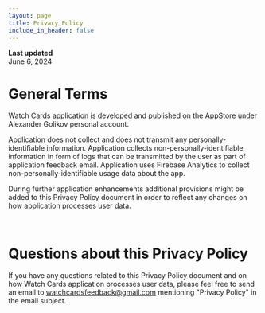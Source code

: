 ```yaml
---
layout: page
title: Privacy Policy
include_in_header: false
---
```


**Last updated**  
June 6, 2024

# General Terms
Watch Cards application is developed and published on the AppStore under Alexander Golikov personal account.

Application does not collect and does not transmit any personally-identifiable information. Application collects non-personally-identifiable information in form of logs that can be transmitted by the user as part of application feedback email. Application uses Firebase Analytics to collect non-personally-identifiable usage data about the app.

During further application enhancements additional provisions might be added to this Privacy Policy document in order to reflect any changes on how application processes user data.

<br>

# Questions about this Privacy Policy
If you have any questions related to this Privacy Policy document and on how Watch Cards application processes user data, please feel free to send an email to watchcardsfeedback@gmail.com mentioning "Privacy Policy" in the email subject.